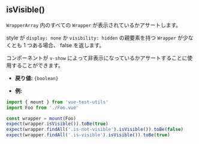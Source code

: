 ## isVisible()

`WrapperArray` 内のすべての `Wrapper` が表示されているかアサートします。

style が `display: none` か `visibility: hidden` の親要素を持つ `Wrapper` が少なくとも 1 つある場合、 false を返します。

コンポーネントが `v-show` によって非表示になっているかアサートすることに使用することができます。

- **戻り値:** `{boolean}`

- **例:**

```js
import { mount } from 'vue-test-utils'
import Foo from './Foo.vue'

const wrapper = mount(Foo)
expect(wrapper.isVisible()).toBe(true)
expect(wrapper.findAll('.is-not-visible').isVisible()).toBe(false)
expect(wrapper.findAll('.is-visible').isVisible()).toBe(true)
```
